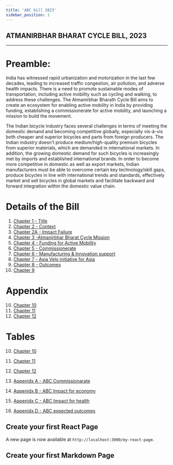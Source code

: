 ```yaml
---
title: 'ABC bill 2023' 
sidebar_position: 1
---
```

## ATMANIRBHAR BHARAT CYCLE BILL, 2023 
---


# Preamble:

India has witnessed rapid urbanization and motorization in the last few decades, leading to increased traffic congestion, air pollution, and adverse health impacts. There is a need to promote sustainable modes of transportation, including active mobility such as cycling and walking, to address these challenges. The Atmanirbhar Bharath Cycle Bill aims to create an ecosystem for enabling active mobility in India by providing funding, establishing a commissionerate for active mobility, and launching a mission to build the movement.


The Indian bicycle industry faces several challenges in terms of meeting the domestic demand and becoming competitive globally, especially vis-à-vis both cheaper and superior bicycles and parts from foreign producers. The Indian industry doesn’t produce medium/high-quality premium bicycles from superior materials, which are demanded in international markets. In addition, the growing domestic demand for such bicycles is increasingly met by imports and
established international brands. In order to become more competitive in domestic as well as export markets, Indian manufacturers must be able to overcome certain key technology/skill gaps, produce bicycles in line with international trends and standards, effectively market and sell bicycles in global markets and facilitate backward and forward integration within the domestic value chain.
 
# Details of the Bill
1. [Chapter 1 - Title  ](/docs/bill/Chapter1)
2. [Chapter 2 - Context](/docs/bill/Chapter2)
2. [Chapter 2A - Impact Failure](/docs/bill/Chapter2A) 
2. [Chapter 3 -Atmanirbhar Bharat Cycle Mission](/docs/bill/Chapter3)
4. [Chapter 4 - Funding for Active Mobility](/docs/bill/Chapter4)
5. [Chapter 5 - Commissionerate  ](/docs/bill/Chapter5)
6. [Chapter 6 - Manufacturing & Innovation support](/docs/bill/Chapter6)
7. [Chapter 7 - Asia Velo initiative for Asia ](/docs/bill/Chapter7)
8. [Chapter 8 - Outcomes ](/docs/bill/Chapter8)
9. [Chapter 9 ](/docs/bill/Chapter9)


# Appendix

10. [Chapter 10 ](#example2)
11. [Chapter 11 ](#example2)
12. [Chapter 12 ](#example2)
 

# Tables

10. [Chapter 10 ](#example2)
11. [Chapter 11 ](#example2)
12. [Chapter 12 ](#example2)
 


3. [Appenidx A - ABC Commissionarate ](#third-example)
4. [Appenidx B - ABC Impact for economy ](#fourth-examplehttpwwwfourthexamplecom)
5. [Appenidx C - ABC Impact for health](#fourth-examplehttpwwwfourthexamplecom)
6. [Appenidx D - ABC expected outcomes ](#fourth-examplehttpwwwfourthexamplecom)




## Create your first React Page
 

A new page is now available at `http://localhost:3000/my-react-page`.

## Create your first Markdown Page
 